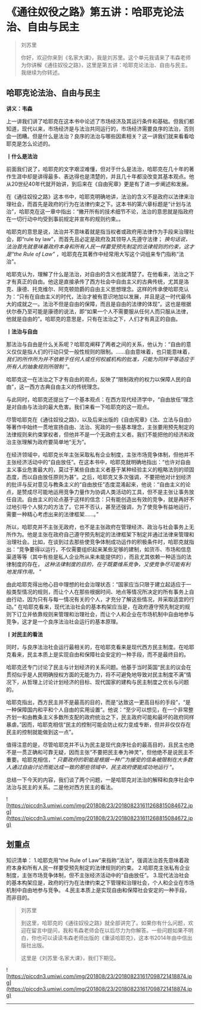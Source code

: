 # 《通往奴役之路》第五讲：哈耶克论法治、自由与民主

> 刘苏里
> 
> 你好，欢迎你来到《名家大课》，我是刘苏里。这个单元我请来了韦森老师为你讲解《通往奴役之路》，这里是第五讲：哈耶克论法治、自由与民主。我继续为你转述。

## 哈耶克论法治、自由与民主

 **讲义：韦森**

上一讲我们讲了哈耶克在这本书中论述了市场经济及其运行条件和基础。但我们都知道，现代以来，市场经济是与法治共同运行的，市场经济需要良序的法治，否则会一团糟。但是什么是法治？良序的法治与哪些因素相关？这一讲我们就来看看哈耶克是怎么论述的。

 **丨什么是法治**

前面我们说了，哈耶克的文字艰涩难懂，但对于什么是法治，哈耶克在几十年的著作生涯中却是讲得最多、表达得也是清楚的，并且几十年都没改变其基本观点。他从20世纪40年代就开始讲，到后来在《自由宪章》更是有了进一步阐述和发展。

在《通往奴役之路》这本书中，哈耶克明确地讲，法治的含义不是政府以法律来治理社会，而首先是政府的行为在法律约束之下。这本书的第六章标题是“计划与法治”，哈耶克在这一章中指出：“撇开所有的技术细节不论，法治的意思就是指政府在一切行动中均受到事前规定并宣布的规则约束。。

哈耶克的意思是说，法治并不意味着就是指当权者或政府用法律作为手段来治理社会，即“rule by law”，而首先且必定是政府及其领导人先遵守法律； *换句话说，法治首先就意味着政府本身和所有人民一样要受预先制定的法律规则的约束，这才是“the Rule of Law”* ，哈耶克在其著作中经常用大写这个词组来专门指称“法治”。

哈耶克认为，理解了什么是法治，对自由的含义也就清楚了。在他看来，法治之下才有真正的自由。他这是直接承传了西方社会中自由主义的古典传统，尤其是洛克、康德、托克维尔、阿克顿勋爵的自由主义思想理念。这样的传承使哈耶克认为：“只有在自由主义的时代，法治才被有意识地加以发展，并且是这一时代最伟大的成就之一。法治不但是自由的保障，而且是自由的法律的体现”。这也是根据伏尔泰乃至可能是康德的说法，即“如果一个人不需要服从任何人而只服从法律，他就是自由的”。哈耶克的意思是，只有在法治之下，人们才有真正的自由。

 **丨法治与自由**

那法治与自由是什么关系呢？哈耶克阐释了两者之间的关系，他认为：“自由的意义仅仅是指人们的行动只受一般性规则的限制。……自由意味着，也只能意味着， *我们的所作所为并不依赖于任何人或任何权威机构的批准，只能为同样平等适应于所有人的抽象规则所限制* ”。

哈耶克这一在法治之下才有自由的观点，反映了“限制政府的权力以保障人民的自由”，这一西方古典自由主义的传统理念。

与此同时，哈耶克还提出了一个基本观点：在西方现代经济学中，“自由放任”理念是对自由与法治的最大危害。我们来看一下哈耶克的这一观点。

尽管哈耶克在《通往奴役之路》，以及后来出版的《自由宪章》《法、立法与自由》等著作中始终一贯地宣扬自由、法治、宪政的一些基本理念，主张要用预先制定的法律规则来约束掌权者，但他并不是一个无政府主义者。我们不能把他的经济和政治主张理解为政府要简单地“无为”。

在经济领域中，哈耶克长年主张采取私有企业制度，主张市场竞争体制，但他并不主张经济活动中的“自由放任”。在这本书中，哈耶克就明确地指出：“也许对自由主义事业危害最大的，莫过于某些自由主义者基于某种经验主义的粗略法则的顽固态度，而以自由放任原则为甚”。之后，哈耶克又多次强调，不要把他对计划经济的批评与反对意见与教条主义的“自由放任”态度混淆起来，他说：“自由主义的论点，是赞成尽可能地运用竞争力量作为协调人类活动的工具，但不是主张让事务放任自流。自由主义的论点基于这样的信念：只有能创造出有效的竞争，就是再好不过地引导个人努力的方法了。它并不否认，甚至还强调，为了使竞争有益地运行，需要一种精心考虑出来的法律框架……。”

所以，哈耶克并不主张无政府，也不是主张政府在管理经济、政治与社会事务上无所作为。他是主张在政府自己遵守预先制定的法律框架下制定并通过法律来管理和治理社会。比如，在谈到过去那些使竞争体制成功运作的积极条件时，哈耶克就指出：“竞争要得以运行，不仅需要组织起来某些足够的建制，如货币、市场和信息渠道等等（其中有些是私人企业所从来未能提供的），而且尤其依赖一种适当的法律制度的存在， *这种法律制度的目的，在于既要维系竞争，又使竞争尽可能有利地发挥作用。* ”

由此哈耶克得出他心目中理想的社会治理状态：“国家应当只限于建立起适应于一般类型情况的规则，而让个人在那些根据时间、地点等情况所决定的所有事务上自由行动，因为只有与每一情况有关的个人，才充分了解这些情况，并采取适宜的行动。” 在哈耶克看来，现代法治社会的基本构架应当是，在政府遵守预先制定的规则下订立并依靠规则来管理和治理社会，而让个人和企业在市场机制中自由地参与竞争，这才是一个良序法治社会运行的基本原理。

 **丨对民主的看法**

同时，与良序法治社会运行最相关的，在哈耶克看来是现代西方民主制度。在哈耶克看来，民主本质上是实现自由和保障社会安定的一种手段，而不是最终目的。

哈耶克还专门讨论了民主与计划经济的关系问题。他基于当时英国“民主的议会在贯彻似乎是人民明确授权方面的无能为力，将不可避免地导致对民主制度不满”情况下，从哲理上讨论计划经济的目标、现代国家的建构与民主制度之优长与问题的。

哈耶克指出，西方民主并不是最高的目的，而是“达致这一更高目标的手段”，“是一种保障国内和平和个人自由的实用设置”。他说：“至少可以想见，在一个非常整齐划一和由教条主义多数所支配的政府统治之下，民主政府可能和最坏的政府同样暴虐。”因而，哈耶克相信“民主的控制可能会防止权力变成专断，但并非仅仅存在民主的控制就能做到这一点”。

值得注意的是，尽管哈耶克并不认为民主是现代良序社会的最高目的，且民主也绝不是一贯正确和可靠无疑，因而主张“不要把民主奉为神灵”，但他绝不是说民主不重要。哈耶克相信，“ *只要政府的职能是根据一种广为接受的信条被限制在大多数人通过自由讨论而能达成一致的那些领域中，民主政府便能成功地运行* ”。

总结一下今天的内容，我们谈了两个问题，一是哈耶克对法治的解释和良序社会中法治与民主的关系。二是他对西方民主的看法。

![https://piccdn3.umiwi.com/img/201808/23/201808231611268815084672.jpg](https://piccdn3.umiwi.com/img/201808/23/201808231611268815084672.jpg)

## 划重点

知识清单：
1.哈耶克用“the Rule of Law”来指称“法治”，强调法治首先意味着政府本身和所有人民一样要受预先制定的法律规则的约束。
2.哈耶克主张私有企业制度，主张市场竞争体制，但不主张经济活动中的“自由放任”。
3.现代法治社会的基本构架应是，政府的行为在法律约束之下管理和治理社会，个人和企业在市场机制中自由地参与竞争。
4.民主本质上是实现自由和保障社会安定的一种手段，而非目的。

> 刘苏里
> 
> 到这里，哈耶克的《通往奴役之路》就全部讲完了。如果你有什么问题，欢迎在留言中提问，我和韦森老师会在以后尽力为你解答。一些问题如果不明白，你也可以读读韦森老师出版的《重读哈耶克》，这本书2014年由中信出版社出版。
> 
> 这里是《刘苏里·名家大课》，我们下期见。

![https://piccdn3.umiwi.com/img/201808/23/201808231617098721418874.jpg](https://piccdn3.umiwi.com/img/201808/23/201808231617098721418874.jpg)

---
